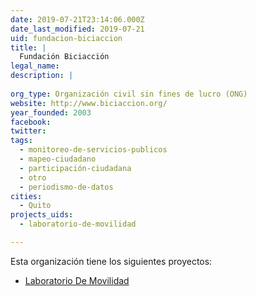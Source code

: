 ```yaml
---
date: 2019-07-21T23:14:06.000Z
date_last_modified: 2019-07-21
uid: fundacion-biciaccion
title: |
  Fundación Biciacción
legal_name: 
description: |
  
org_type: Organización civil sin fines de lucro (ONG)
website: http://www.biciaccion.org/
year_founded: 2003
facebook: 
twitter: 
tags:
  - monitoreo-de-servicios-publicos
  - mapeo-ciudadano
  - participación-ciudadana
  - otro
  - periodismo-de-datos
cities: 
  - Quito
projects_uids:
  - laboratorio-de-movilidad

---
```


Esta organización tiene los siguientes proyectos:

- [Laboratorio De Movilidad](/proyectos/laboratorio-de-movilidad)
